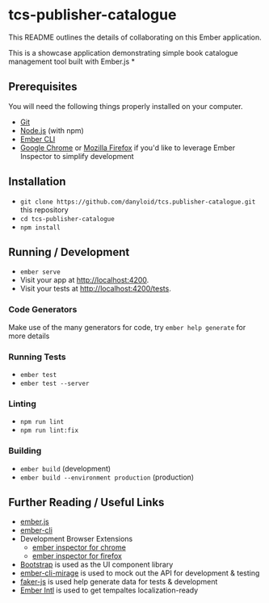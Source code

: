 # tcs-publisher-catalogue

This README outlines the details of collaborating on this Ember application.

This is a showcase application demonstrating simple book catalogue management tool built with Ember.js
* 

## Prerequisites

You will need the following things properly installed on your computer.

* [Git](https://git-scm.com/)
* [Node.js](https://nodejs.org/) (with npm)
* [Ember CLI](https://cli.emberjs.com/release/)
* [Google Chrome](https://google.com/chrome/) or [Mozilla Firefox](https://www.mozilla.org/en-US/firefox/) if you'd like to leverage Ember Inspector to simplify development

## Installation

* `git clone https://github.com/danyloid/tcs.publisher-catalogue.git` this repository
* `cd tcs-publisher-catalogue`
* `npm install`

## Running / Development

* `ember serve`
* Visit your app at [http://localhost:4200](http://localhost:4200).
* Visit your tests at [http://localhost:4200/tests](http://localhost:4200/tests).

### Code Generators

Make use of the many generators for code, try `ember help generate` for more details

### Running Tests

* `ember test`
* `ember test --server`

### Linting

* `npm run lint`
* `npm run lint:fix`

### Building

* `ember build` (development)
* `ember build --environment production` (production)

## Further Reading / Useful Links

* [ember.js](https://emberjs.com/)
* [ember-cli](https://cli.emberjs.com/release/)
* Development Browser Extensions
  * [ember inspector for chrome](https://chrome.google.com/webstore/detail/ember-inspector/bmdblncegkenkacieihfhpjfppoconhi)
  * [ember inspector for firefox](https://addons.mozilla.org/en-US/firefox/addon/ember-inspector/)
* [Bootstrap](https://getbootstrap.com/) is used as the UI component library
* [ember-cli-mirage](https://www.ember-cli-mirage.com/) is used to mock out the API for development & testing
* [faker-js](https://fakerjs.dev/) is used help generate data for tests & development
* [Ember Intl](https://ember-intl.github.io/ember-intl/) is used to get tempaltes localization-ready
